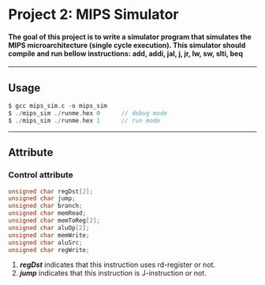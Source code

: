 # Project 2: MIPS Simulator
#### The goal of this project is to write a simulator program that simulates the MIPS microarchitecture (single cycle execution). This simulator should compile and run bellow instructions: add, addi, jal, j, jr, lw, sw, slti, beq
---
## Usage
```c
$ gcc mips_sim.c -o mips_sim
$ ./mips_sim ./runme.hex 0 		// debug mode
$ ./mips_sim ./runme.hex 1 		// run mode
```
---
## Attribute
### Control attribute
```c
unsigned char regDst[2];
unsigned char jump;
unsigned char branch;
unsigned char memRead;
unsigned char memToReg[2];
unsigned char aluOp[2];
unsigned char memWrite;
unsigned char aluSrc;
unsigned char regWrite;
```
1. ***regDst*** indicates that this instruction uses rd-register or not.
2. ***jump*** indicates that this instruction is J-instruction or not.
